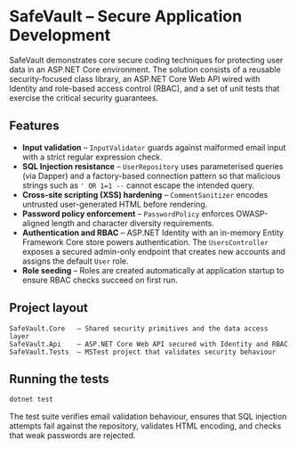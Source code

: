 # SafeVault – Secure Application Development

SafeVault demonstrates core secure coding techniques for protecting user data in an ASP.NET Core environment. The solution consists of a reusable security-focused class library, an ASP.NET Core Web API wired with Identity and role-based access control (RBAC), and a set of unit tests that exercise the critical security guarantees.

## Features

- **Input validation** – `InputValidator` guards against malformed email input with a strict regular expression check.
- **SQL Injection resistance** – `UserRepository` uses parameterised queries (via Dapper) and a factory-based connection pattern so that malicious strings such as `' OR 1=1 --` cannot escape the intended query.
- **Cross-site scripting (XSS) hardening** – `CommentSanitizer` encodes untrusted user-generated HTML before rendering.
- **Password policy enforcement** – `PasswordPolicy` enforces OWASP-aligned length and character diversity requirements.
- **Authentication and RBAC** – ASP.NET Identity with an in-memory Entity Framework Core store powers authentication. The `UsersController` exposes a secured admin-only endpoint that creates new accounts and assigns the default `User` role.
- **Role seeding** – Roles are created automatically at application startup to ensure RBAC checks succeed on first run.

## Project layout

```
SafeVault.Core   – Shared security primitives and the data access layer
SafeVault.Api    – ASP.NET Core Web API secured with Identity and RBAC
SafeVault.Tests  – MSTest project that validates security behaviour
```

## Running the tests

```bash
dotnet test
```

The test suite verifies email validation behaviour, ensures that SQL injection attempts fail against the repository, validates HTML encoding, and checks that weak passwords are rejected.
